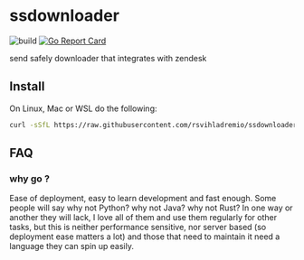# ssdownloader

![build](https://github.com/rsvihladremio/ssdownloader/actions/workflows/checkin.yaml/badge.svg)
[![Go Report Card](https://goreportcard.com/badge/github.com/rsvihladremio/ssdownloader)](https://goreportcard.com/report/github.com/rsvihladremio/ssdownloader)

send safely downloader that integrates with zendesk

## Install

On Linux, Mac or WSL do the following:

```sh
curl -sSfL https://raw.githubusercontent.com/rsvihladremio/ssdownloader/main/script/install | sh 
```

## FAQ

### why go ?

Ease of deployment, easy to learn development and fast enough. Some people will say why not Python? why not Java? why not Rust?  In one way or another they will lack, I love all of them and use them regularly for other tasks, but this is neither performance sensitive, nor server based (so deployment ease matters a lot) and those that need to maintain it need a language they can spin up easily.